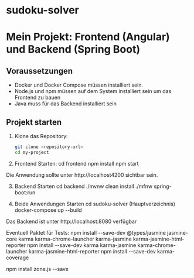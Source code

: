 # sudoku-solver

# Mein Projekt: Frontend (Angular) und Backend (Spring Boot)

## Voraussetzungen
- Docker und Docker Compose müssen installiert sein.
- Node.js und npm müssen auf dem System installiert sein um das Frontend zu bauen
- Java muss für das Backend installiert sein

## Projekt starten

1. Klone das Repository:
   ```bash
   git clone <repository-url>
   cd my-project

2. Frontend Starten:
   cd frontend
   npm install
   npm start

Die Anwendung sollte unter http://localhost4200 sichtbar sein.

3. Backend Starten
   cd backend
   ./mvnw clean install
   ./mfnw spring-boot:run

4. Beide Anwendungen Starten
   cd sudoku-solver (Hauptverzeichnis)
   docker-compose up --build

Das Backend ist unter http://localhost:8080 verfügbar



Eventuell Paktet für Tests:
npm install --save-dev @types/jasmine jasmine-core karma karma-chrome-launcher karma-jasmine karma-jasmine-html-reporter
npm install --save-dev karma karma-jasmine karma-chrome-launcher karma-jasmine-html-reporter
npm install --save-dev karma-coverage

npm install zone.js --save
